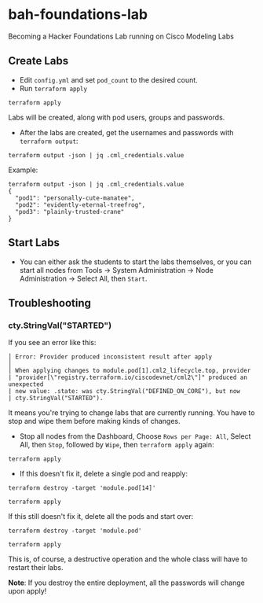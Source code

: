 # bah-foundations-lab

Becoming a Hacker Foundations Lab running on Cisco Modeling Labs

## Create Labs

* Edit `config.yml` and set `pod_count` to the desired count.
* Run `terraform apply`

```
terraform apply
```

Labs will be created, along with pod users, groups and passwords.

* After the labs are created, get the usernames and passwords with 
  `terraform output`:

```
terraform output -json | jq .cml_credentials.value
```

Example:
```
terraform output -json | jq .cml_credentials.value
{
  "pod1": "personally-cute-manatee",
  "pod2": "evidently-eternal-treefrog",
  "pod3": "plainly-trusted-crane"
} 
```

## Start Labs

* You can either ask the students to start the labs themselves, or you can start
  all nodes from Tools &rarr; System Administration &rarr; Node Administration
  &rarr; Select All, then `Start`.

## Troubleshooting

### cty.StringVal("STARTED")

If you see an error like this:
```
│ Error: Provider produced inconsistent result after apply
│
│ When applying changes to module.pod[1].cml2_lifecycle.top, provider
| "provider[\"registry.terraform.io/ciscodevnet/cml2\"]" produced an unexpected
| new value: .state: was cty.StringVal("DEFINED_ON_CORE"), but now
| cty.StringVal("STARTED").
```
It means you're trying to change labs that are currently running.  You have to
stop and wipe them before making kinds of changes.

* Stop all nodes from the Dashboard, Choose `Rows per Page: All`, Select All,
  then `Stop`, followed by `Wipe`, then `terraform apply` again:

```
terraform apply
```

* If this doesn't fix it, delete a single pod and reapply:

```
terraform destroy -target 'module.pod[14]'
```
```
terraform apply
```

If this still doesn't fix it, delete all the pods and start over:

```
terraform destroy -target 'module.pod'
```
```
terraform apply
```

This is, of course, a destructive operation and the whole class will have to restart their labs.

**Note**: If you destroy the entire deployment, all the passwords will change upon apply!
